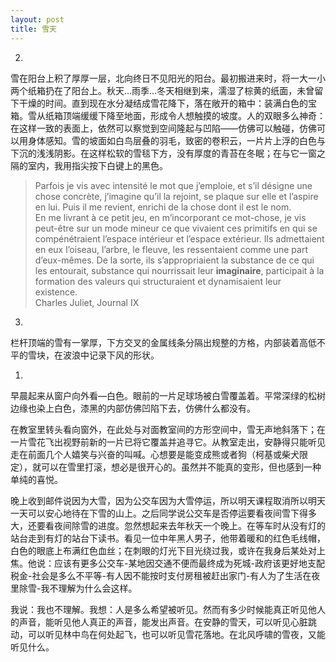 ```yaml
---
layout: post
title: 雪天
---
```

2.
雪在阳台上积了厚厚一层，北向终日不见阳光的阳台。最初搬进来时，将一大一小两个纸箱扔在了阳台上。秋天…雨季…冬天相继到来，濡湿了棕黄的纸面，未曾留下干燥的时间。直到现在水分凝结成雪花降下，落在敞开的箱中：装满白色的宝箱。雪从纸箱顶端缓缓下降至地面，形成令人想触摸的坡度。人的双眼多么神奇：在这样一致的表面上，依然可以察觉到空间隆起与凹陷——仿佛可以触碰，仿佛可以用身体感知。雪的坡面如白鸟层叠的羽毛，致密的卷积云，一片片上浮的白色与下沉的浅浅阴影。在这样松软的雪毯下方，没有厚度的青苔在冬眠；在与它一窗之隔的室内，我用指尖按下白键上的黑色。

>    Parfois je vis avec intensité le mot que j’emploie, et s’il désigne une chose concrète, j’imagine qu’il la rejoint, se plaque sur elle et l’aspire en lui. Puis il me revient, enrichi de la chose dont il est le nom.   
>    En me livrant à ce petit jeu, en m’incorporant ce mot-chose, je vis peut-être sur un mode mineur ce que vivaient ces primitifs en qui se compénétraient l’espace intérieur et l’espace extérieur. Ils admettaient en eux l’oiseau, l’arbre, le fleuve, les ressentaient comme une part d’eux-mêmes. De la sorte, ils s’appropriaient la substance de ce qui les entourait, substance qui nourrissait leur **imaginaire**, participait à la formation des valeurs qui structuraient et dynamisaient leur existence.   
> Charles Juliet, Journal IX

3.
栏杆顶端的雪有一掌厚，下方交叉的金属线条分隔出规整的方格，内部装着高低不平的雪块，在波浪中记录下风的形状。

1.
早晨起来从窗户向外看—白色。眼前的一片足球场被白雪覆盖着。平常深绿的松树边缘也染上白色，漆黑的内部仿佛凹陷下去，仿佛什么都没有。

在教室里转头看向窗外，在此处与对面教室间的方形空间中，雪无声地斜落下；在一片雪花飞出视野前新的一片已将它覆盖并追寻它。从教室走出，安静得只能听见走在前面几个人嬉笑与兴奋的叫喊。心想要是能变成熊或者狗（柯基或柴犬限定），就可以在雪里打滚，想必是很开心的。虽然并不能真的变形，但也感到一种单纯的喜悦。

晚上收到邮件说因为大雪，因为公交车因为大雪停运，所以明天课程取消所以明天一天可以安心地待在下雪的山上。之后同学说公交车是否停运要看夜间雪下得多大，还要看夜间除雪的进度。忽然想起来去年秋天一个晚上。在等车时从没有灯的站台走到有灯的站台下读书。看见一位中年黑人男子，他带着暖和的红色毛线帽，白色的眼底上布满红色血丝；在刺眼的灯光下目光绕过我，或许在我身后某处对上焦。他说：应该有更多公交车-某地因交通不便而最终成为死城-政府该更好地支配税金-社会是多么不平等-有人因不能按时支付房租被赶出家门-有人为了生活在夜里除雪-我不理解为什么会这样。

我说：我也不理解。我想：人是多么希望被听见。然而有多少时候能真正听见他人的声音，能听见他人真正的声音，能发出声音。在安静的雪天，可以听见心脏跳动，可以听见林中鸟在何处起飞，也可以听见雪花落地。在北风呼啸的雪夜，又能听见什么。
